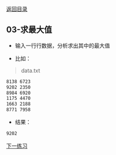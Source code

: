 <a href="https://github.com/pigzhuzhu55/hadoop_test">返回目录</a>

## 03-求最大值

- 输入一行行数据，分析求出其中的最大值

- 比如：
>  data.txt
```html
8138 6723
9202 2350
8984 6920
1175 4470
1663 2188
8771 7958
```

- 结果：
```html
9202
```

<a href="../average">下一练习</a>